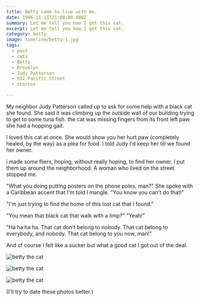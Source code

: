 ```yaml
---
title: Betty came to live with me.
date: 1996-11-11T21:00:00.000Z
summary: Let me tell you how I got this cat.
excerpt: Let me tell you how I got this cat.
category: betty
image: timeline/betty-1.jpg
tags:
  - post
  - cats
  - Betty
  - Brooklyn
  - Judy Patterson
  - 532 Pacific Street
  - stories

---
```


My neighbor Judy Patterson called up to ask for some help with a black cat she found. She said it was climbing up the outside wall of our building trying to get to some tuna fish. the cat was missing fingers from its front left paw. she had a hopping gait.

I loved this cat at once. She would show you her hurt paw (completely healed, by the way) as a plea for food. I told Judy I'd keep her till we found her owner.

i made some fliers, hoping, without really hoping, to find her owner. I put them up around the neighborhood. A woman who lived on the street stopped me.

"What you doing putting posters on the phone poles, man?" She spoke with a Caribbean accent that I'm told I mangle. "You know you can't do that!"

"I'm just trying to find the home of this lost cat that I found."

"You mean that black cat that walk with a limp?"
"Yeah!"

"Ha ha ha ha. That cat don't belong to nobody. That cat belong to everybody, and nobody. That cat belong to you now, man!"

And of course I felt like a sucker but what a good cat I got out of the deal.

![betty the cat](/static/img/betty/betty-1.jpg)

![betty the cat](/static/img/betty/betty-2.jpg)

![betty the cat](/static/img/betty/betty-with-her-black-cat-toy.jpg)

(I'll try to date these photos better.)